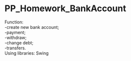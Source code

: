 # PP_Homework_BankAccount </br>
Function: </br>
          -create new bank account; </br>
          -payment; </br>
          -withdraw;</br>
          -change debt; </br>
          -transfers.</br>
Using libraries: Swing</br>
